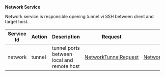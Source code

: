 **Network Service**

Network service is responsible opening tunnel vi SSH between client and target host.

| Service Id | Action | Description | Request | Response |
| --- | --- | --- | --- | --- | 
| network | tunnel | tunnel ports between local and remote host | [NetworkTunnelRequest](service_network_tunnel.go) | [NetworkTunnelResponse](service_network_tunnel.go) | 
